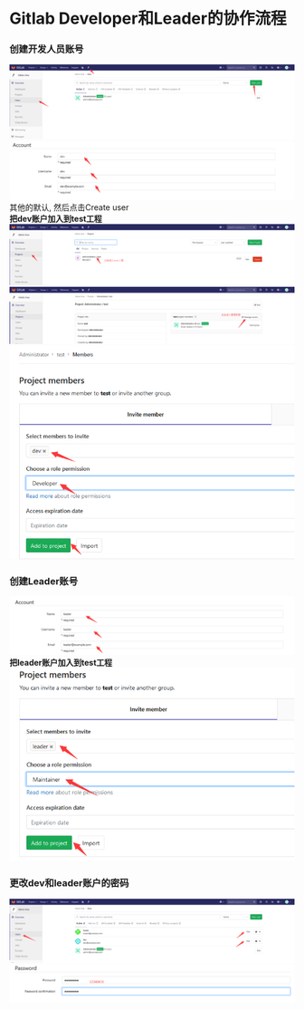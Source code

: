 # Gitlab Developer和Leader的协作流程

### 创建开发人员账号
![New User](https://raw.githubusercontent.com/duiying/note/master/img/gitlab-new-user.png)  
![Account](https://raw.githubusercontent.com/duiying/note/master/img/gitlab-account.png)  
其他的默认, 然后点击Create user  
**把dev账户加入到test工程**  
![test](https://raw.githubusercontent.com/duiying/note/master/img/gitlab-test.png)  
![access](https://raw.githubusercontent.com/duiying/note/master/img/gitlab-access.png)  
![members](https://raw.githubusercontent.com/duiying/note/master/img/gitlab-members.png)  
### 创建Leader账号
![leader](https://raw.githubusercontent.com/duiying/note/master/img/gitlab-leader.png)  
**把leader账户加入到test工程**  
![leader-members](https://raw.githubusercontent.com/duiying/note/master/img/gitlab-leader-members.png)  
### 更改dev和leader账户的密码
![gitlab-edit](https://raw.githubusercontent.com/duiying/note/master/img/gitlab-edit.png)  
![gitlab-password](https://raw.githubusercontent.com/duiying/note/master/img/gitlab-password.png)  